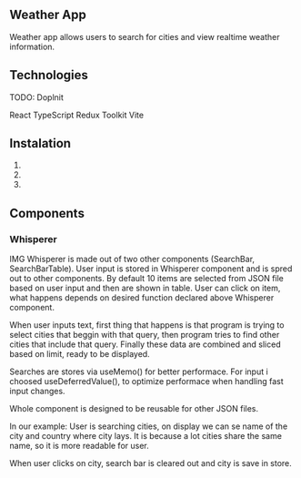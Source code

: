 ## Weather App
Weather app allows users to search for cities and view realtime weather information.

## Technologies
TODO: Doplnit

React
TypeScript
Redux Toolkit
Vite

## Instalation
1.
2.
3.

## Components
### Whisperer
IMG
Whisperer is made out of two other components (SearchBar, SearchBarTable).
User input is stored in Whisperer component and is spred out to other components.
By default 10 items are selected from JSON file based on user input and then are shown in table.
User can click on item, what happens depends on desired function declared above Whisperer component.

When user inputs text, first thing that happens is that program is trying to select cities that beggin with that query, then
program tries to find other cities that include that query.
Finally these data are combined and sliced based on limit, ready to be displayed.

Searches are stores via useMemo() for better performace.
For input i choosed useDeferredValue(), to optimize performace when handling fast input changes.

Whole component is designed to be reusable for other JSON files.

In our example:
User is searching cities, on display we can se name of the city and country where city lays. It is because
a lot cities share the same name, so it is more readable for user.

When user clicks on city, search bar is cleared out and city is save in store.

